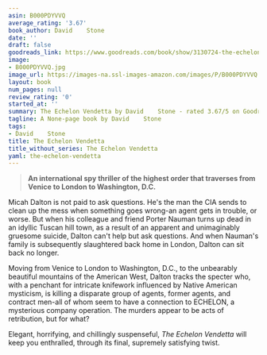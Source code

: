 ```yaml
---
asin: B000PDYVVQ
average_rating: '3.67'
book_author: David    Stone
date: ''
draft: false
goodreads_link: https://www.goodreads.com/book/show/3130724-the-echelon-vendetta
image:
- B000PDYVVQ.jpg
image_url: https://images-na.ssl-images-amazon.com/images/P/B000PDYVVQ.01._SCLZZZZZZZ.jpg
layout: book
num_pages: null
review_rating: '0'
started_at: ''
summary: The Echelon Vendetta by David    Stone - rated 3.67/5 on Goodreads
tagline: A None-page book by David    Stone
tags:
- David    Stone
title: The Echelon Vendetta
title_without_series: The Echelon Vendetta
yaml: the-echelon-vendetta
---
```


<blockquote>
  <b>An international spy thriller of the highest order that traverses from Venice to London to Washington, D.C.</b>
</blockquote>Micah Dalton is not paid to ask questions. He's the man the CIA sends to clean up the mess when something goes wrong-an agent gets in trouble, or worse. But when his colleague and friend Porter Nauman turns up dead in an idyllic Tuscan hill town, as a result of an apparent and unimaginably gruesome suicide, Dalton can't help but ask questions. And when Nauman's family is subsequently slaughtered back home in London, Dalton can sit back no longer.<p>Moving from Venice to London to Washington, D.C., to the unbearably beautiful mountains of the American West, Dalton tracks the specter who, with a penchant for intricate knifework influenced by Native American mysticism, is killing a disparate group of agents, former agents, and contract men-all of whom seem to have a connection to ECHELON, a mysterious company operation. The murders appear to be acts of retribution, but for what?</p><p>Elegant, horrifying, and chillingly suspenseful, <i>The Echelon Vendetta</i> will keep you enthralled, through its final, supremely satisfying twist.</p>